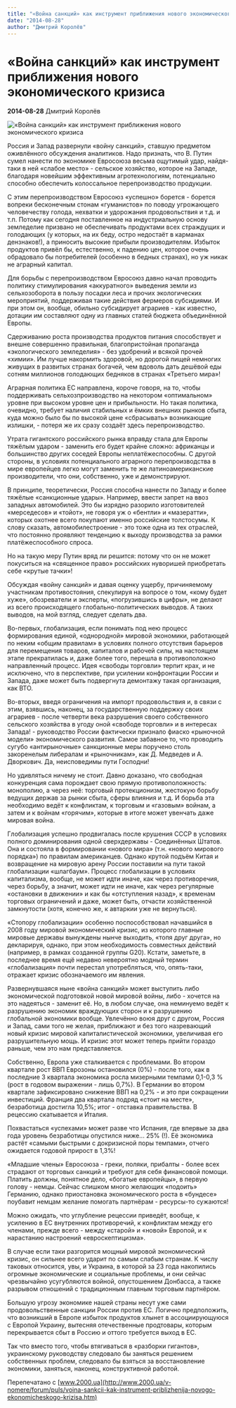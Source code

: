 ```yaml
---
title: "«Война санкций» как инструмент приближения нового экономического кризиса"
date: "2014-08-28"
author: "Дмитрий Королёв"
---
```


# «Война санкций» как инструмент приближения нового экономического кризиса

**2014-08-28** Дмитрий Королёв

![«Война санкций» как инструмент приближения нового экономического кризиса](http://www.2000.ua/modules/pages/upload/images/2014-08-21T152852Z_1135999088_GM1EA8L1T1D01_RTRMADP_3_RUSSIA-MCDONALDS-SUSPENSION.jpg)

Россия и Запад развернули «войну санкций», ставшую предметом оживлённого обсуждения аналитиков. Надо признать, что В. Путин сумел нанести по экономике Евросоюза весьма ощутимый удар, найдя-таки в ней «слабое место» - сельское хозяйство, которое на Западе, благодаря новейшим эффективным агротехнологиям, потенциально способно обеспечить колоссальное перепроизводство продукции.

С этим перепроизводством Евросоюз «успешно» борется - борется вопреки бесконечным стонам «гуманистов» по поводу угрожающего человечеству голода, нехватки и удорожания продовольствия и т.д. и т.п. Потому как сегодня поставленное на индустриальную основу земледелие призвано не обеспечивать продуктами всех страждущих и голодающих (у которых, на их беду, остро недостаёт в карманах дензнаков!), а приносить высокие прибыли производителям. Избыток продуктов привёл бы, естественно, к падению цен, которое очень обрадовало бы потребителей (особенно в бедных странах), но уж никак не аграрный капитал.

Для борьбы с перепроизводством Евросоюз давно начал проводить политику стимулирования «аккуратного» выведения земли из сельхозоборота в пользу посадки леса и прочих экологических мероприятий, поддерживая такие действия фермеров субсидиями. И при этом он, вообще, обильно субсидирует аграриев - как известно, дотации им составляют одну из главных статей бюджета объединённой Европы.

Сдерживанию роста производства продуктов питания способствует и внешне совершенно правильная, благопристойная пропаганда «экологического земледелия» - без удобрений и всякой прочей «химии». Им лучше накормить здоровой, но дорогой пищей немногих живущих в развитых странах богачей, чем вдоволь дать дешёвой еды сотням миллионов голодающих бедняков в странах «Третьего мира»!

Аграрная политика ЕС направлена, короче говоря, на то, чтобы поддерживать сельхозпроизводство на некотором «оптимальном» уровне при высоком уровне цен и прибыльности. Но такая политика, очевидно, требует наличия стабильных и ёмких внешних рынков сбыта, куда можно было бы по высокой цене «сбрасывать» возникающие излишки, - потеря же их сразу создаёт здесь перепроизводство.

Утрата гигантского российского рынка вправду стала для Европы тяжёлым ударом - заменить его будет крайне сложно: африканцы и большинство других соседей Европы неплатёжеспособны. С другой стороны, в условиях потенциального аграрного перепроизводства в мире европейцев легко могут заменить те же латиноамериканские производители, что они, собственно, уже и демонстрируют.

В принципе, теоретически, Россия способна нанести по Западу и более тяжёлые «санкционные удары». Например, ввести запрет на ввоз западных автомобилей. Это бы изрядно разорило изготовителей «мерседесов» и «тойот», не говоря уж о «бентли» и «мазератти», которых охотнее всего покупают именно российские толстосумы. К слову сказать, автомобилестроение - это тоже одна из тех отраслей, что постоянно проявляют тенденцию к выходу производства за рамки платёжеспособного спроса.

Но на такую меру Путин вряд ли решится: потому что он не может покуситься на «священное право» российских нуворишей приобретать себе «крутые тачки»!

Обсуждая «войну санкций» и давая оценку ущербу, причиняемому участникам противостояния, спекулируя на вопросе о том, «кому будет хуже», обозреватели и эксперты, «погрузившись в цифры», не делают из всего происходящего глобально-политических выводов. А таких выводов, на мой взгляд, следует сделать два.

Во-первых, глобализация, если понимать под нею процесс формирования единой, «однородной» мировой экономики, работающей по неким «общим правилам» в условиях полного отсутствия барьеров для перемещения товаров, капиталов и рабочей силы, на настоящем этапе прекратилась и, даже более того, перешла в противоположно направленный процесс. Идея «свободы торговли» терпит крах, и не исключено, что в перспективе, при усилении конфронтации России и Запада, даже может быть подвергнута демонтажу такая организация, как ВТО.

Во-вторых, введя ограничения на импорт продовольствия и, в связи с этим, взявшись, наконец, за государственную поддержку своих аграриев - после четверти века разрушения своего собственного сельского хозяйства в угоду оной «свободе торговли» и в интересах Запада! - руководство России фактически признало фиаско «рыночной модели» экономического развития. Самое забавное то, что проводить сугубо «антирыночные» санкционные меры поручено столь закоренелым либералам и «рыночникам», как Д. Медведев и А. Дворкович. Да, неисповедимы пути Господни!

Но удивляться ничему не стоит. Давно доказано, что свободная конкуренция сама порождает свою прямую противоположность: монополию, а через неё: торговый протекционизм, жестокую борьбу ведущих держав за рынки сбыта, сферы влияния и т.д. И борьба эта необходимо ведёт к конфликтам, к торговым и «газовым» войнам, а затем и к войнам «горячим», которые в итоге может увенчать даже мировая война.

Глобализация успешно продвигалась после крушения СССР в условиях полного доминирования одной сверхдержавы - Соединённых Штатов. Она и состояла в формировании «нового мира» (т.н. «нового мирового порядка») по правилам американцев. Однако крутой подъём Китая и возвращение на мировую арену России поставили на пути такой глобализации «шлагбаум». Процесс глобализации в условиях капитализма, вообще, не может идти иначе, как через противоречия, через борьбу, а значит, может идти не иначе, как через регулярные «остановки в движении» и как бы «отступления назад», к временам торговых ограничений и даже, может быть, отчасти хозяйственной замкнутости (хотя, конечно же, к автаркии уже не вернуться).

«Стопору глобализации» особенно поспособствовал начавшийся в 2008 году мировой экономический кризис, из которого главные мировые державы вынуждены нынче выходить, «топя друг друга», но декларируя, однако, при этом необходимость совместных действий (например, в рамках созданной группы G20). Кстати, заметьте, в последнее время ещё недавно невероятно модный термин «глобализация» почти перестал употребляться, что, опять-таки, отражает кризис обозначаемого им явления.

Развернувшаяся ныне «война санкций» может выступить либо экономической подготовкой новой мировой войны, либо - хочется на это надеяться - заменит её. Но, в любом случае, она неминуемо ведёт к разрушению экономик враждующих сторон и к разрушению глобальной экономики вообще. Увлечённо воюя друг с другом, Россия и Запад, сами того не желая, приближают и без того назревающий новый кризис мировой капиталистической экономики, увеличивая его разрушительную мощь. И кризис этот может теперь прийти гораздо раньше, чем это нам представляется.

Собственно, Европа уже сталкивается с проблемами. Во втором квартале рост ВВП Еврозоны остановился (0%) - после того, как в последние 3 квартала экономика росла мизерными темпами 0,1-0,3 % (рост в годовом выражении - лишь 0,7%). В Германии во втором квартале зафиксировано снижение ВВП на 0,2% - и это при сокращении инвестиций. Франция два квартала подряд «стоит на месте», безработица достигла 10,5%; итог - отставка правительства. В рецессию скатывается и Италия.

Похвастаться «успехами» может разве что Испания, где впервые за два года уровень безработицы опустился ниже... 25% (!). Её экономика растёт «самыми быстрыми с докризисной поры темпами», отчего ожидается годовой прирост в 1,3%!

«Младшие члены» Евросоюза - греки, поляки, прибалты - более всех страдают от торговых санкций и требуют для себя финансовой помощи. Платить должны, понятное дело, «богатые европейцы», в первую голову - немцы. Сейчас слишком много желающих «подоить» Германию, однако приостановка экономического роста в «бундесе» поубавит немцам желание помогать партнёрам - ресурсы-то сужаются!

Можно ожидать, что углубление рецессии приведёт, вообще, к усилению в ЕС внутренних противоречий, к конфликтам между его членами, прежде всего - между «старой» и «новой» Европой, и к нарастанию настроений «евроскептицизма».

В случае если таки разгорится мощный мировой экономический кризис, он сильнее всего ударит по самым слабым странам. К числу таковых относится, увы, и Украина, в которой за 23 года накопились огромные экономические и социальные проблемы, и они сейчас чрезвычайно усугубляются войной, опустошением Донбасса, а также разрывом отношений с традиционным главным торговым партнёром.

Большую угрозу экономике нашей страны несут уже сами продовольственные санкции России против ЕС. Логично предположить, что возникший в Европе избыток продуктов хлынет в ассоциирующуюся с Европой Украину, вытесняя отечественные продтовары, которым перекрывается сбыт в Россию и оттого требуется выход в ЕС.

Так что вместо того, чтобы втягиваться в «разборки гигантов», украинскому руководству следовало бы заняться решением собственных проблем, следовало бы взяться за восстановление экономики, заняться, наконец, конструктивной работой.

Перепечатано с [www.2000.ua](http://www.2000.ua/v-nomere/forum/puls/voina-sankcii-kak-instrument-priblizhenija-novogo-ekonomicheskogo-krizisa.htm)